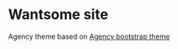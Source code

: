 Wantsome site
====================

Agency theme based on [Agency bootstrap theme ](https://startbootstrap.com/template-overviews/agency/)
